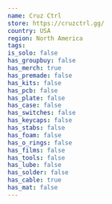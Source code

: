 ```yaml
---
name: Cruz Ctrl
store: https://cruzctrl.gg/
country: USA
region: North America
tags:
is_solo: false
has_groupbuy: false
has_merch: true
has_premade: false
has_kits: false
has_pcb: false
has_plate: false
has_case: false
has_switches: false
has_keycaps: false
has_stabs: false
has_foam: false
has_o_rings: false
has_films: false
has_tools: false
has_lube: false
has_solder: false
has_cable: true
has_mat: false
---
```

